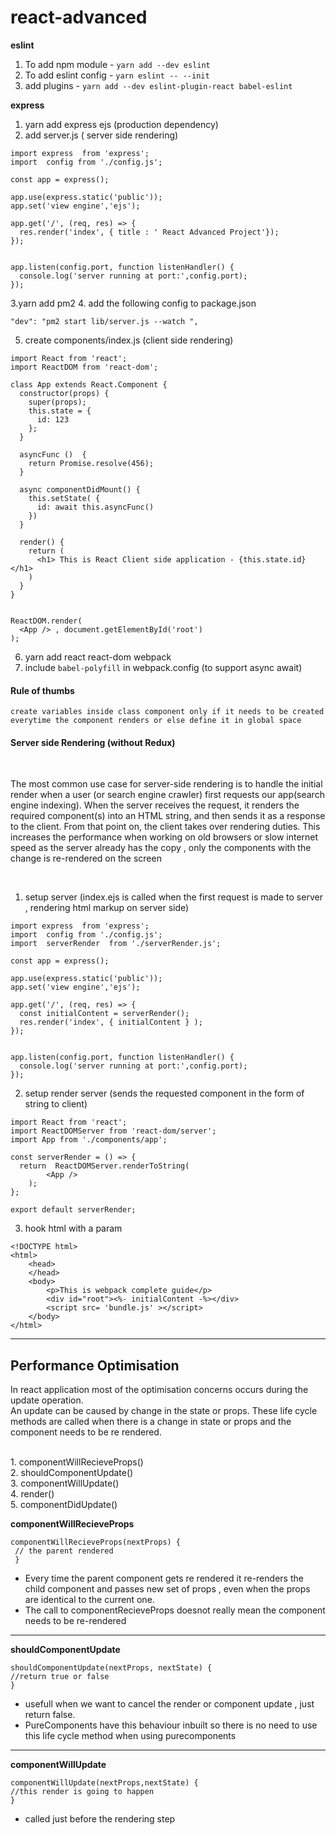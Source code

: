 # react-advanced

<b> eslint </b> </br>
1. To add npm module - `yarn add --dev eslint`
2. To add eslint config - `yarn eslint -- --init`
3. add plugins - `yarn add --dev eslint-plugin-react babel-eslint`

<b> express </b> </br>
1. yarn add express ejs (production dependency)
2. add server.js ( server side rendering)
```
import express  from 'express';
import  config from './config.js';

const app = express();

app.use(express.static('public'));
app.set('view engine','ejs');

app.get('/', (req, res) => {
  res.render('index', { title : ' React Advanced Project'});
});


app.listen(config.port, function listenHandler() {
  console.log('server running at port:',config.port);
});
```
3.yarn add pm2
4. add the following config to package.json
```
"dev": "pm2 start lib/server.js --watch ",
```
5. create components/index.js (client side rendering)
```
import React from 'react';
import ReactDOM from 'react-dom';

class App extends React.Component {
  constructor(props) {
    super(props);
    this.state = {
      id: 123
    };
  }

  asyncFunc ()  {
    return Promise.resolve(456);
  }

  async componentDidMount() {
    this.setState( { 
      id: await this.asyncFunc()
    })
  }

  render() {
    return (
      <h1> This is React Client side application - {this.state.id} </h1>
    )
  }
}


ReactDOM.render(
  <App /> , document.getElementById('root')
);
```

6. yarn add react react-dom webpack
7. include `babel-polyfill` in webpack.config (to support async await)

#### Rule of thumbs ####
` create variables inside class component only if it needs to be created everytime the component renders or else define it in global space `


<h4> Server side Rendering (without Redux) </h4></br>

<p>The most common use case for server-side rendering is to handle the initial render when a user (or search engine crawler) first requests our app(search engine indexing). When the server receives the request, it renders the required component(s) into an HTML string, and then sends it as a response to the client. From that point on, the client takes over rendering duties.
This increases the performance when working on old browsers or slow internet speed as the server already has the copy , only the components with the change is re-rendered on the screen </p> </br>

1. setup server (index.ejs is called when the first request is made to server , rendering html markup on server side)
```
import express  from 'express';
import  config from './config.js';
import  serverRender  from './serverRender.js';

const app = express();

app.use(express.static('public'));
app.set('view engine','ejs');

app.get('/', (req, res) => {
  const initialContent = serverRender();
  res.render('index', { initialContent } );
});


app.listen(config.port, function listenHandler() {
  console.log('server running at port:',config.port);
});
```
2. setup render server (sends the requested component in the form of string to client)
```
import React from 'react';
import ReactDOMServer from 'react-dom/server';
import App from './components/app';

const serverRender = () => {
  return  ReactDOMServer.renderToString(
        <App />
    );
};

export default serverRender;

```
3. hook html with a param
```
<!DOCTYPE html>
<html>
    <head>
    </head>
    <body>
        <p>This is webpack complete guide</p>
        <div id="root"><%- initialContent -%></div>
        <script src= 'bundle.js' ></script>
    </body>
</html>
```
<hr>
<b> <h2> Performance Optimisation </h2> </b>
<p>
  In react application most of the optimisation concerns occurs during the update operation. </br>
  An update can be caused by change in the state or props. These life cycle methods are called when there is a change in state   or props and the component needs to be re rendered. 
</p></br>
1. componentWillRecieveProps() </br>
2. shouldComponentUpdate()</br>
3. componentWillUpdate()</br>
4. render()</br>
5. componentDidUpdate()</br>

<b> componentWillRecieveProps </b>

```
componentWillRecieveProps(nextProps) {
 // the parent rendered
 }
 ```
 - Every time the parent component gets re rendered it re-renders the child component and passes new set of props , even when the props are identical to the current one. </br>
 - The call to componentRecieveProps doesnot really mean the component needs to be re-rendered
 
 <hr>
 <b> shouldComponentUpdate </b>
 
 ``` 
 shouldComponentUpdate(nextProps, nextState) {
 //return true or false
 }
 ```
 - usefull when we want to cancel the render or component update , just return false.
 - PureComponents have this behaviour inbuilt so there is no need to use this life cycle method when using purecomponents
 <hr>
 <b> componentWillUpdate </b>
 
 ```
 componentWillUpdate(nextProps,nextState) {
 //this render is going to happen
 }
 ```
 - called just before the rendering step
 
 
  

